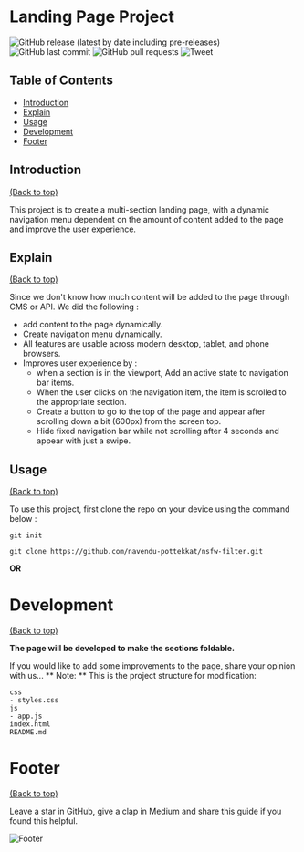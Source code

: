 # Landing Page Project
<!-- ![Random GIF](ZER00.gif) -->
![GitHub release (latest by date including pre-releases)](https://img.shields.io/github/v/release/navendu-pottekkat/awesome-readme?include_prereleases)
![GitHub last commit](https://img.shields.io/github/last-commit/navendu-pottekkat/awesome-readme)
![GitHub pull requests](https://img.shields.io/github/issues-pr/navendu-pottekkat/awesome-readme)
![Tweet](https://img.shields.io/twitter/url?style=flat-square&logo=twitter&url=https%3A%2F%2Fnavendu.me%2Fnsfw-filter%2Findex.html)
## Table of Contents

* [Introduction](#introduction)
* [Explain](#explain)
* [Usage](#usage)
* [Development](#development)
* [Footer](#footer)

## Introduction
[(Back to top)](#table-of-contents)

This project is to create a multi-section landing page, with a dynamic navigation menu dependent on the amount of content added to the page and improve the user experience.

## Explain
[(Back to top)](#table-of-contents)

Since we don't know how much content will be added to the page through CMS or API.
We did the following :
* add content to the page dynamically.
* Create navigation menu dynamically.
* All features are usable across modern desktop, tablet, and phone browsers.
* Improves user experience by :
    * when a section is in the viewport, Add an active state to navigation bar items.
    * When the user clicks on the navigation item, the item is scrolled to the appropriate section.
    * Create a button to go to the top of the page and appear after scrolling down a bit (600px) from the screen top.
    * Hide fixed navigation bar while not scrolling after 4 seconds and appear with just a swipe. 

## Usage
[(Back to top)](#table-of-contents)

To use this project, first clone the repo on your device using the command below :

```git init``` 

```git clone https://github.com/navendu-pottekkat/nsfw-filter.git```

**OR**

# Development
[(Back to top)](#table-of-contents)

**The page will be developed to make the sections foldable.**

If you would like to add some improvements to the page, share your opinion with us...
** Note: ** This is the project structure for modification:

    css
    - styles.css    
    js
    - app.js
    index.html
    README.md

# Footer
[(Back to top)](#table-of-contents)

Leave a star in GitHub, give a clap in Medium and share this guide if you found this helpful.
<!-- 
![Footer](https://encrypted-tbn0.gstatic.com/images?q=tbn:ANd9GcT0l5b09b0zJOQ7U4UihJ5VV5NoktIjLu5Wrg&usqp=CAU) -->
![Footer](https://github.com/navendu-pottekkat/awesome-readme/blob/master/fooooooter.png)
